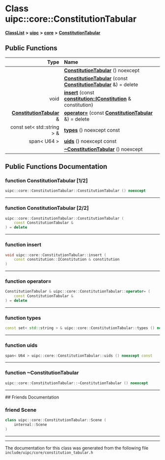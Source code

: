 

# Class uipc::core::ConstitutionTabular



[**ClassList**](annotated.md) **>** [**uipc**](namespaceuipc.md) **>** [**core**](namespaceuipc_1_1core.md) **>** [**ConstitutionTabular**](classuipc_1_1core_1_1_constitution_tabular.md)










































## Public Functions

| Type | Name |
| ---: | :--- |
|   | [**ConstitutionTabular**](#function-constitutiontabular-12) () noexcept<br> |
|   | [**ConstitutionTabular**](#function-constitutiontabular-22) (const [**ConstitutionTabular**](classuipc_1_1core_1_1_constitution_tabular.md) &) = delete<br> |
|  void | [**insert**](#function-insert) (const [**constitution::IConstitution**](classuipc_1_1constitution_1_1_i_constitution.md) & constitution) <br> |
|  [**ConstitutionTabular**](classuipc_1_1core_1_1_constitution_tabular.md) & | [**operator=**](#function-operator) (const [**ConstitutionTabular**](classuipc_1_1core_1_1_constitution_tabular.md) &) = delete<br> |
|  const set&lt; std::string &gt; & | [**types**](#function-types) () noexcept const<br> |
|  span&lt; U64 &gt; | [**uids**](#function-uids) () noexcept const<br> |
|   | [**~ConstitutionTabular**](#function-constitutiontabular) () noexcept<br> |




























## Public Functions Documentation




### function ConstitutionTabular [1/2]

```C++
uipc::core::ConstitutionTabular::ConstitutionTabular () noexcept
```




<hr>



### function ConstitutionTabular [2/2]

```C++
uipc::core::ConstitutionTabular::ConstitutionTabular (
    const ConstitutionTabular &
) = delete
```




<hr>



### function insert 

```C++
void uipc::core::ConstitutionTabular::insert (
    const constitution::IConstitution & constitution
) 
```




<hr>



### function operator= 

```C++
ConstitutionTabular & uipc::core::ConstitutionTabular::operator= (
    const ConstitutionTabular &
) = delete
```




<hr>



### function types 

```C++
const set< std::string > & uipc::core::ConstitutionTabular::types () noexcept const
```




<hr>



### function uids 

```C++
span< U64 > uipc::core::ConstitutionTabular::uids () noexcept const
```




<hr>



### function ~ConstitutionTabular 

```C++
uipc::core::ConstitutionTabular::~ConstitutionTabular () noexcept
```




<hr>## Friends Documentation





### friend Scene 

```C++
class uipc::core::ConstitutionTabular::Scene (
    internal::Scene
) 
```




<hr>

------------------------------
The documentation for this class was generated from the following file `include/uipc/core/constitution_tabular.h`

